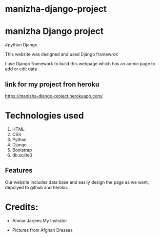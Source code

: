 ﻿# manizha-django-project
 
 
# manizha Django project

#python Django

This website was designed and used Django framewrok

I use  Django framework to bulid this webpage which has an admin page to add or edit data


## link for my project fron heroku
https://manizha-django-project.herokuapp.com/

# Technologies used
1. HTML
2. CSS
3. Python
4. Django
5. Bootstrap
6. db.sqlite3

## Features
Our website includes data base 
and easily design the page as we want, depolyed to github and heroku.
 
 
# Credits:
* Anmar Jarjees My Instrator

* Pictures from Afghan Dresses

